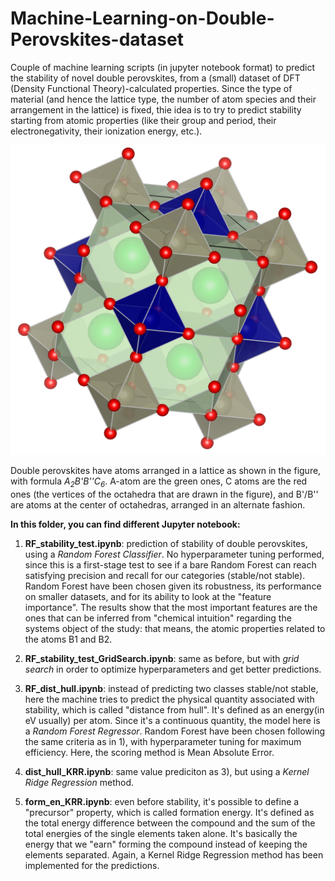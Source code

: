 # Machine-Learning-on-Double-Perovskites-dataset
Couple of machine learning scripts (in jupyter notebook format) to predict the stability of novel double perovskites, from a (small) dataset of DFT (Density Functional Theory)-calculated properties. Since the type of material (and hence the lattice type, the number of atom species and their arrangement in the lattice) is fixed, thie idea is to try to predict stability starting from atomic properties (like their group and period, their electronegativity, their ionization energy, etc.). 

![alt text](https://github.com/viscio/Machine-Learning-on-Double-Perovskites-dataset/blob/master/DP_structure_spacegroup_225.png)

Double perovskites have atoms arranged in a lattice as shown in the figure, with formula *A<sub>2</sub>B'B''C<sub>6</sub>*. A-atom are the green ones, C atoms are the red ones (the vertices of the octahedra that are drawn in the figure), and B'/B'' are atoms at the center of octahedras, arranged in an alternate fashion. 

**In this folder, you can find different Jupyter notebook:** 

1) **RF_stability_test.ipynb**: prediction of stability of double perovskites, using a *Random Forest Classifier*. No hyperparameter tuning performed, since this is a first-stage test to see if a bare Random Forest can reach satisfying precision and recall for our categories (stable/not stable). Random Forest have been chosen given its robustness, its performance on smaller datasets, and for its ability to look at the "feature importance". The results show that the most important features are the ones that can be inferred from "chemical intuition" regarding the systems object of the study: that means, the atomic properties related to the atoms B1 and B2. 

2) **RF_stability_test_GridSearch.ipynb**: same as before, but with *grid search* in order to optimize hyperparameters and get better predictions. 

3) **RF_dist_hull.ipynb**: instead of predicting two classes stable/not stable, here the machine tries to predict the physical quantity associated with stability, which is called "distance from hull". It's defined as an energy(in eV usually) per atom. Since it's a continuous quantity, the model here is a *Random Forest Regressor*. Random Forest have been chosen following the same criteria as in 1), with hyperparameter tuning for maximum efficiency. Here, the scoring method is Mean Absolute Error. 

4) **dist_hull_KRR.ipynb**: same value prediciton as 3), but using a *Kernel Ridge Regression* method. 

5) **form_en_KRR.ipynb**: even before stability, it's possible to define a "precursor" property, which is called formation energy. It's defined as the total energy difference between the compound and the sum of the total energies of the single elements taken alone. It's basically the energy that we "earn" forming the compound instead of keeping the elements separated. Again, a Kernel Ridge Regression method has been implemented for the predictions. 
